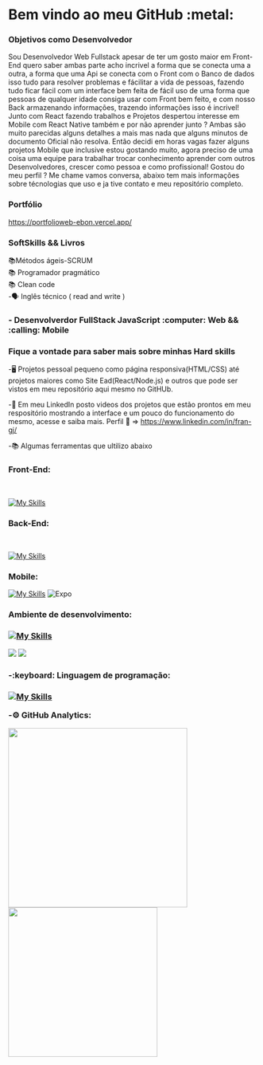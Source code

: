 <h1>Bem vindo ao meu GitHub :metal: </h1>


<h3>Objetivos como Desenvolvedor</h3>

Sou Desenvolvedor Web Fullstack apesar de ter um gosto maior em Front-End quero saber ambas parte acho incrivel a forma que se conecta uma a outra, a forma que uma Api se conecta com o Front com o Banco de dados isso tudo para resolver  problemas e fácilitar a vida de pessoas, fazendo tudo ficar fácil com um interface bem feita de fácil uso de uma forma que pessoas de qualquer idade consiga usar com Front bem feito, e com nosso Back armazenando informações, trazendo informações isso é incrivel! 
Junto com React fazendo trabalhos e Projetos despertou interesse em Mobile com React Native também e por não aprender junto ? Ambas são muito parecidas alguns detalhes a mais mas nada que alguns minutos de documento Oficial não resolva. Então decidi em horas vagas fazer alguns projetos Mobile que inclusive estou gostando muito, agora preciso de uma coisa uma equipe para trabalhar trocar conhecimento aprender com outros Desenvolvedores, crescer como pessoa e como profissional! 
Gostou do meu perfil ? Me chame vamos conversa, abaixo tem mais informações sobre técnologias que uso e ja tive contato e meu repositório completo. 


<h3>Portfólio</h3>

https://portfolioweb-ebon.vercel.app/


<h3>SoftSkills && Livros</h3>

:books:Métodos ágeis-SCRUM
<br>
:books: Programador pragmático
<br>
:books: Clean code
<br>
-:speaking_head: Inglês técnico ( read and write )


<h3>- Desenvolverdor FullStack JavaScript :computer: Web  && :calling: Mobile</h3>


<h3>Fique a vontade para saber mais sobre minhas Hard skills</h3>
 

-:desktop_computer: Projetos pessoal pequeno como página responsiva(HTML/CSS) até projetos maiores como Site Ead(React/Node.js) e outros que pode ser vistos em meu repositório aqui mesmo no GitHUb.

-:movie_camera: Em meu LinkedIn posto videos dos projetos que estão prontos em meu respositório mostrando a interface e um pouco do funcionamento do mesmo, acesse e saiba mais. Perfil :link: => https://www.linkedin.com/in/fran-gj/

-:books: Algumas ferramentas que ultilizo abaixo

<h3>Front-End:</h3>
<br>

[![My Skills](https://skillicons.dev/icons?i=js,html,css,sass,bootstrap,react,nextjs)](https://skillicons.dev)


<h3>Back-End:</h3>
<br>

[![My Skills](https://skillicons.dev/icons?i=postgres,nodejs,mongodb,express)](https://skillicons.dev)


<h3>Mobile:</h3>

[![My Skills](https://skillicons.dev/icons?i=react,firebase,androidstudio)](https://skillicons.dev)
![Expo](https://img.shields.io/badge/expo-1C1E24?style=for-the-badge&logo=expo&logoColor=#D04A37) 




<h3>Ambiente de desenvolvimento:<h3>
 
 [![My Skills](https://skillicons.dev/icons?i=vscode,linux,docker,git)](https://skillicons.dev)
 
<img src="https://img.shields.io/badge/Google%20Chrome-4285F4?style=for-the-badge&logo=GoogleChrome&logoColor=white"/>

<img src="https://img.shields.io/badge/Postman-FF6C37?style=for-the-badge&logo=postman&logoColor=white"/>

<h3>-:keyboard: Linguagem de programação:<h3>
 
 [![My Skills](https://skillicons.dev/icons?i=typescript)](https://skillicons.dev)


-:gear: GitHub Analytics:


<p>
<img width="360em" src="https://github-readme-stats.vercel.app/api?username=FranGJ7&show_icons=true&theme=dark"/>

<img width="300em" src="https://github-readme-stats.vercel.app/api/top-langs/?username=FranGJ7&layout=compact&theme=dark)]"/>

</p>


            
           
           
          
          
          
